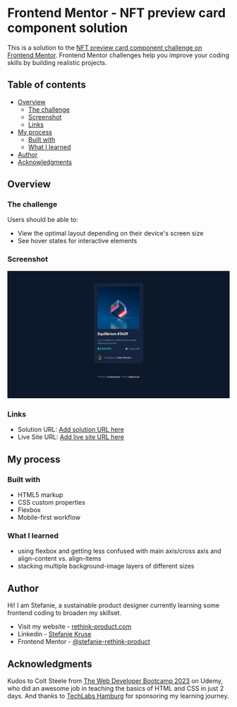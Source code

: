# Frontend Mentor - NFT preview card component solution

This is a solution to the [NFT preview card component challenge on Frontend Mentor](https://www.frontendmentor.io/challenges/nft-preview-card-component-SbdUL_w0U). Frontend Mentor challenges help you improve your coding skills by building realistic projects. 

## Table of contents

- [Overview](#overview)
  - [The challenge](#the-challenge)
  - [Screenshot](#screenshot)
  - [Links](#links)
- [My process](#my-process)
  - [Built with](#built-with)
  - [What I learned](#what-i-learned)
- [Author](#author)
- [Acknowledgments](#acknowledgments)

## Overview

### The challenge

Users should be able to:

- View the optimal layout depending on their device's screen size
- See hover states for interactive elements

### Screenshot

![](./screenshot_desktop.jpg)

### Links

- Solution URL: [Add solution URL here](https://your-solution-url.com)
- Live Site URL: [Add live site URL here](https://your-live-site-url.com)

## My process

### Built with

- HTML5 markup
- CSS custom properties
- Flexbox
- Mobile-first workflow

### What I learned

- using flexbox and getting less confused with main axis/cross axis and align-content vs. align-items
- stacking multiple background-image layers of different sizes

## Author

Hi! I am Stefanie, a sustainable product designer currently learning some frontend coding to broaden my skillset.

- Visit my website - [rethink-product.com](https://rethink-product.com)
- Linkedin - [Stefanie Kruse](https://https://www.linkedin.com/in/stefaniekruse/)
- Frontend Mentor - [@stefanie-rethink-product](https://www.frontendmentor.io/profile/stefanie-rethink-product)

## Acknowledgments

Kudos to Colt Steele from [The Web Developer Bootcamp 2023](https://www.udemy.com/course/the-web-developer-bootcamp/) on Udemy, who did an awesome job in teaching the basics of HTML and CSS in just 2 days. And thanks to [TechLabs Hamburg](https://techlabs.org/location/hamburg) for sponsoring my learning journey.
